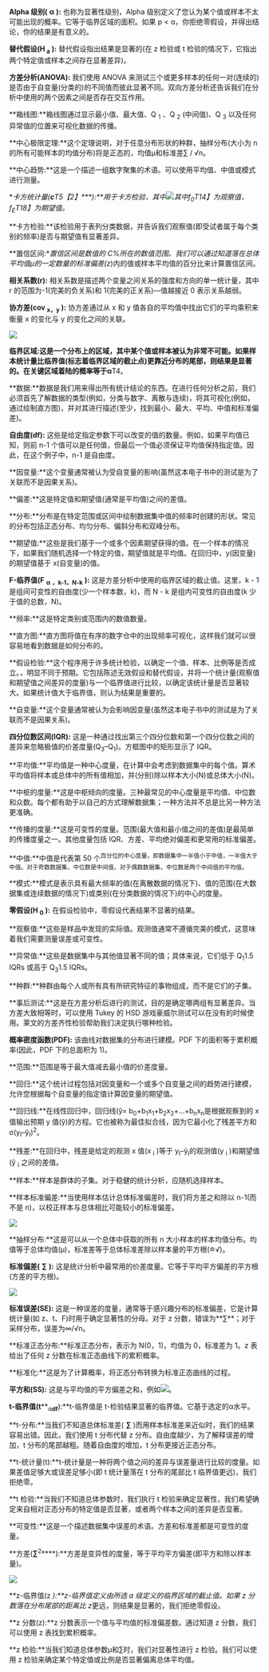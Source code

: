 **Alpha 级别(** **α** **):** 也称为显著性级别，Alpha 级别定义了您认为某个值或样本不太可能出现的概率。它等于临界区域的面积。如果 p < α，你拒绝零假设，并得出结论，你的结果是有意义的。

**替代假设(H <sub class="calibre24">a</sub> ):** 替代假设指出结果是显著的(在 z 检验或 t 检验的情况下，它指出两个特定值或样本之间存在显著差异)。

**方差分析(ANOVA):** 我们使用 ANOVA 来测试三个或更多样本的任何一对(连续的)是否由于自变量(分类的)的不同值而彼此显著不同。双向方差分析还告诉我们在分析中使用的两个因素之间是否存在交互作用。

**箱线图:**箱线图通过显示最小值、最大值、Q <sub class="calibre24">1</sub> 、Q <sub class="calibre24">2</sub> (中间值)、Q <sub class="calibre24">3</sub> 以及任何异常值的位置来可视化数据的传播。

**中心极限定理:**这个定理说明，对于任意分布形状的种群，抽样分布(大小为 n 的所有可能样本的均值分布)将是正态的，均值μ和标准差∑ / √n。

**中心趋势:**这是一个描述一组数字聚集的术语。可以使用平均值、中值或模式进行测量。

**卡方统计量(****c****T5【2】****):**用于卡方检验，其中![](../images/00178.jpeg)其中*f<sub class="calibre24">0</sub>T14】为观察值，*f<sub class="calibre24">E</sub>T18】为期望值。**

**卡方检验:**该检验用于表列分类数据，并告诉我们观察值(即受试者属于每个类别的频率)是否与期望值有显著差异。

**置信区间:**置信区间是数值的 C%所在的数值范围。我们可以通过知道落在总体平均值μ的一定数量的标准偏差(z*)内的值或样本平均值的百分比来计算置信区间。

**相关系数(r):** 相关系数是描述两个变量之间关系的强度和方向的单一统计量，其中 r 的范围为-1(完美的负关系)和 1(完美的正关系)—值越接近 0 表示关系越弱。

**协方差(cov <sub class="calibre24">x，y</sub> ):** 协方差通过从 x 和 y 值各自的平均值中找出它们的平均乘积来衡量 x 的变化与 y 的变化之间的关联。

![](../images/00179.jpeg)

**临界区域:**这是一个分布上的区域，其中某个值或样本被认为非常不可能。如果样本统计量比临界值(标志着临界区域的截止点)更靠近分布的尾部，则结果是显著的。在关键区域着陆的概率等于**α**T4。

**数据:**数据是我们用来得出所有统计结论的东西。在进行任何分析之前，我们必须首先了解数据的类型(例如，分类与数字、离散与连续)，将其可视化(例如，通过绘制直方图)，并对其进行描述(至少，找到最小、最大、平均、中值和标准偏差)。

**自由度(df):** 这些是给定指定参数下可以改变的值的数量。例如，如果平均值已知，则前 n-1 个值可以是任何值，但最后一个值必须保证平均值保持指定值。因此，在这个例子中，n-1 是自由度。

**因变量:**这个变量通常被认为受自变量的影响(虽然这本电子书中的测试是为了关联而不是因果关系)。

**偏差:**这是特定值和期望值(通常是平均值)之间的差值。

**分布:**分布是在特定范围或区间中绘制数据集中值的频率时创建的形状。常见的分布包括正态分布、均匀分布、偏斜分布和双峰分布。

**期望值:**这些是我们基于一个或多个因素期望获得的值。在一个样本的情况下，如果我们随机选择一个特定的值，期望值就是平均值。在回归中，y(因变量)的期望值基于 x(自变量)的值。

**F-临界值(F** **<sub class="calibre24">α</sub>** **<sub class="calibre24">，k-1，N-k</sub>** **):** 这是方差分析中使用的临界区域的截止值。这里，k - 1 是组间可变性的自由度(少一个样本数，k)，而 N - k 是组内可变性的自由度(k 少于值的总数，N)。

**频率:**这是特定类别或范围内的数值数量。

**直方图:**直方图将值在有序的数字仓中的出现频率可视化，这样我们就可以很容易地看到数据是如何分布的。

**假设检验:**这个程序用于许多统计检验，以确定一个值、样本、比例等是否成立。，明显不同于预期。它包括陈述无效假设和替代假设，并将一个统计量(观察值和期望值之间差异的度量)与一个临界值进行比较，以确定该统计量是否显著较大。如果统计值大于临界值，则认为结果是重要的。

**自变量:**这个变量通常被认为会影响因变量(虽然这本电子书中的测试是为了关联而不是因果关系)。

**四分位数区间(IQR):** 这是一种通过找出第三个四分位数和第一个四分位数之间的差异来忽略极值的价差度量(Q<sub class="calibre24">3</sub>–Q<sub class="calibre24">1</sub>)。方框图中的矩形显示了 IQR。

**平均值:**平均值是一种中心度量，在计算中会考虑到数据集中的每个值。算术平均值将样本或总体中的所有值相加，并(分别)除以样本大小(N)或总体大小(N)。

**中枢的度量:**这是中枢倾向的度量。三种最常见的中心度量是平均值、中位数和众数。每个都有助于以自己的方式理解数据集；一种方法并不总是比另一种方法更准确。

**传播的度量:**这是可变性的度量。范围(最大值和最小值之间的差值)是最简单的传播度量之一。其他度量包括 IQR、方差、平均绝对偏差和更常用的标准偏差。

**中值:**中值是代表第 50 个<sup class="calibre57">百分位的中心度量，即数据集中一半值小于中值，一半值大于中值。对于奇数数据集，中位数是中间值，对于偶数数据集，中位数是两个中间值的平均值。</sup>

**模式:**模式是表示具有最大频率的值(在离散数据的情况下)、值的范围(在大数据集或连续数据的情况下)或类别(在分类数据的情况下)的中心的度量。

**零假设(H <sub class="calibre24">0</sub> ):** 在假设检验中，零假设代表结果不显著的结果。

**观察值:**这些是样品中发现的实际值。观测值通常不遵循完美的模式，这意味着我们需要测量误差或可变性。

**异常值:**这些是数据集中与其他值显著不同的值；具体来说，它们低于 Q<sub class="calibre24">1</sub>1.5 IQRs 或高于 Q<sub class="calibre24">3</sub>1.5 IQRs。

**种群:**种群由每个人或所有具有所研究特征的事物组成，而不是它们的子集。

**事后测试:**这是在方差分析后进行的测试，目的是确定哪两组有显著差异。当方差大致相等时，可以使用 Tukey 的 HSD 游戏豪威尔测试可以在没有的时候使用。莱文的方差齐性检验帮助我们决定执行哪种检验。

**概率密度函数(PDF):** 该曲线对数据集的分布进行建模。PDF 下的面积等于累积概率(因此，PDF 下的总面积为 1)。

**范围:**范围是等于最大值减去最小值的价差度量。

**回归:**这个统计过程包括对因变量和一个或多个自变量之间的趋势进行建模，允许您根据每个自变量的指定值计算因变量的期望值。

**回归线:**在线性回归中，回归线(ŷ= b<sub class="calibre24">0</sub>+b<sub class="calibre24">1</sub>x<sub class="calibre24">1</sub>+b<sub class="calibre24">2</sub>x<sub class="calibre24">2</sub>+…+b<sub class="calibre24">n</sub>x<sub class="calibre24">n</sub>是根据观察到的 x 值输出预期 y 值(ŷ)的方程。它也被称为最佳拟合线，因为它最小化了残差平方和σ(y<sub class="calibre24">I</sub>–ŷ<sub class="calibre24">I</sub>)<sup class="calibre57">2</sup>。

**残差:**在回归中，残差是给定的观测 x 值(x <sub class="calibre24">i</sub> )等于 y<sub class="calibre24">I</sub>–ŷ<sub class="calibre24">I</sub>的观测值(y <sub class="calibre24">i</sub> )和期望值(ŷ <sub class="calibre24">i</sub> 之间的差值。

**样本:**样本是群体的子集。对于稳健的统计分析，应随机选择样本。

**样本标准偏差:**当使用样本估计总体标准偏差时，我们将方差之和除以 n-1(而不是 n)，以校正样本与总体相比可能较小的标准偏差。

![](../images/00180.jpeg)

**抽样分布:**这是可以从一个总体中获取的所有 n 大小样本的样本均值分布。均值等于总体均值(μ)，标准差等于总体标准差除以样本量的平方根(≘√)。

**标准偏差(** **∑** **):** 这是统计分析中最常用的价差度量。它等于平均平方偏差的平方根(方差的平方根)。

![](../images/00181.jpeg)

**标准误差(SE):** 这是一种误差的度量，通常等于感兴趣分布的标准偏差，它是计算统计量(如 z、t、F)时用于确定显著性的分母。对于 z 分数，错误为**∑**；对于采样分布，误差为∞/√n。

**标准正态分布:**标准正态分布，表示为 N(0，1)，均值为 0，标准差为 1。z 表给出了任何 z 分数在标准正态曲线下的累积概率。

**标准化:**这是为了计算概率，将正态分布转换为标准正态曲线的过程。

**平方和(SS):** 这是与平均值的平方偏差之和，例如![](../images/00182.jpeg)。

**t-临界值(t****<sub class="calibre24">α</sub>**<sub class="calibre24">df</sub>**):**t-临界值是 t-检验结果显著的临界值。它基于选定的α水平。

**t-分布:**当我们不知道总体标准差( **∑** )而用样本标准差来近似时，我们的结果容易出错。因此，我们使用 t 分布代替 z 分布。自由度越少，为了解释误差的增加，t 分布的尾部越粗。随着自由度的增加，t 分布更接近正态分布。

**t-统计量(t):**t-统计量是一种将两个值之间的差异与误差量进行比较的度量。如果差值足够大或误差足够小(即 t 统计量落在 t 分布的尾部比 t 临界值更远)，我们拒绝零。

**t 检验:**当我们不知道总体参数时，我们执行 t 检验来确定显著性，我们希望确定来自相对正态分布的特定值是否显著，或者两个样本之间的差异是否显著。

**可变性:**这是一个描述数据集中误差的术语。方差和标准差都是可变性的度量。

**方差(****∑****<sup class="calibre57">2</sup>****):**方差是变异性的度量，等于平均平方偏差(即平方和除以样本量)。

![](../images/00183.jpeg)

**z-临界值(z *):**z-临界值定义由所选 a 级定义的临界区域的截止值。如果 z 分数落在分布尾部的距离比 z*更远，则结果是显著的，我们拒绝零假设。

**z 分数(z):**z 分数表示一个值与平均值的标准偏差数。通过知道 z 分数，我们可以使用 z 表找到累积概率。

**z 检验:**当我们知道总体参数μ和∑时，我们对显著性进行 z 检验。我们可以使用 z 检验来确定某个特定值或比例是否显著偏离总体平均值。
